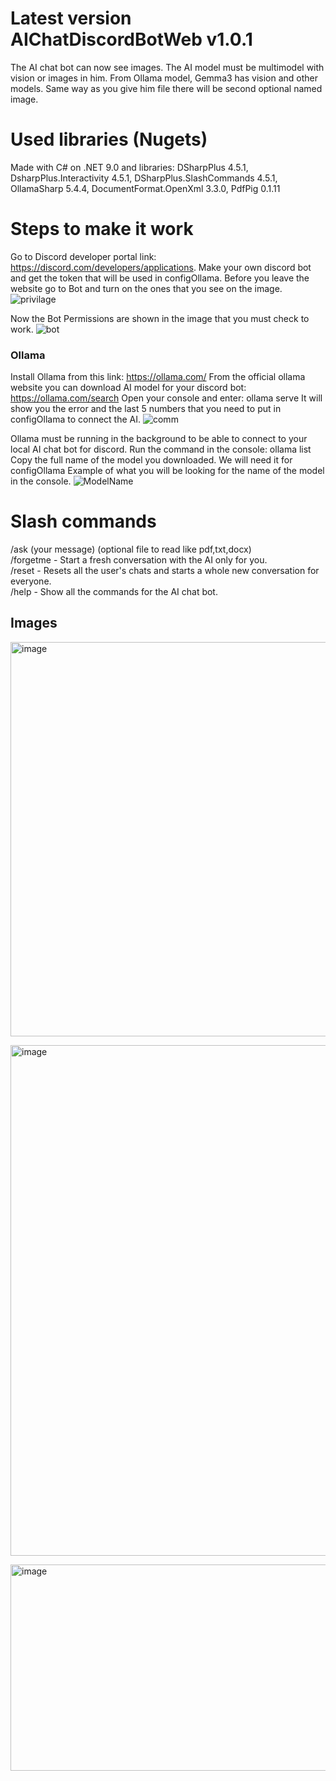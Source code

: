 # Latest version AIChatDiscordBotWeb v1.0.1
The AI chat bot can now see images. The AI model must be multimodel with vision or images in him. From Ollama model, Gemma3 has vision and other models. Same way as you give him file there will be second optional named image.
# Used libraries (Nugets)
Made with C# on .NET 9.0 and libraries: DSharpPlus 4.5.1, DsharpPlus.Interactivity 4.5.1, DSharpPlus.SlashCommands 4.5.1, OllamaSharp 5.4.4, DocumentFormat.OpenXml 3.3.0, PdfPig 0.1.11
# Steps to make it work
Go to Discord developer portal link: https://discord.com/developers/applications. Make your own discord bot and get the token that will be used in configOllama. Before you leave the website go to Bot and turn on the ones that you see on the image. ![privilage](https://github.com/user-attachments/assets/f6a7ae67-acf6-4d11-a479-7b55df3fab02)

Now the Bot Permissions are shown in the image that you must check to work. ![bot](https://github.com/user-attachments/assets/61b00634-6aee-474f-99e3-549f142380e4)

### Ollama
Install Ollama from this link: https://ollama.com/
From the official ollama website you can download AI model for your discord bot: https://ollama.com/search
Open your console and enter: ollama serve
It will show you the error and the last 5 numbers that you need to put in configOllama to connect the AI.
![comm](https://github.com/user-attachments/assets/c8af5b48-042d-4a74-a9d5-e5a5b798a010)

Ollama must be running in the background to be able to connect to your local AI chat bot for discord.
Run the command in the console: ollama list
Copy the full name of the model you downloaded. We will need it for configOllama
Example of what you will be looking for the name of the model in the console.
![ModelName](https://github.com/user-attachments/assets/cb687521-ea53-44fe-8a0c-28db29f85d5e)

# Slash commands
/ask (your message) (optional file to read like pdf,txt,docx) <br/>
/forgetme - Start a fresh conversation with the AI only for you. <br/>
/reset - Resets all the user's chats and starts a whole new conversation for everyone. <br/>
/help - Show all the commands for the AI chat bot.

## Images
<img width="788" height="631" alt="image" src="https://github.com/user-attachments/assets/a485b027-522d-492f-b7d8-ee4596c5ba7f" /> <br>

<img width="733" height="817" alt="image" src="https://github.com/user-attachments/assets/6e1c9848-3055-4eaa-ab03-08aca79097ba" /> <br>

<img width="574" height="330" alt="image" src="https://github.com/user-attachments/assets/4c763117-20cb-4547-9b53-0bc17443fec2" /> <br>
